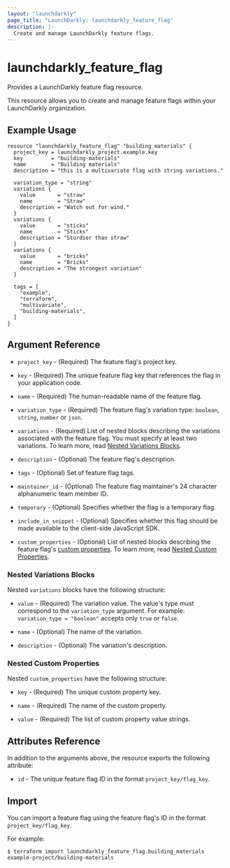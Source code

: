```yaml
---
layout: "launchdarkly"
page_title: "LaunchDarkly: launchdarkly_feature_flag"
description: |-
  Create and manage LaunchDarkly feature flags.
---
```


# launchdarkly_feature_flag

Provides a LaunchDarkly feature flag resource.

This resource allows you to create and manage feature flags within your LaunchDarkly organization.

## Example Usage

```hcl
resource "launchdarkly_feature_flag" "building_materials" {
  project_key = launchdarkly_project.example.key
  key         = "building-materials"
  name        = "Building materials"
  description = "this is a multivariate flag with string variations."

  variation_type = "string"
  variations {
    value       = "straw"
    name        = "Straw"
    description = "Watch out for wind."
  }
  variations {
    value       = "sticks"
    name        = "Sticks"
    description = "Sturdier than straw"
  }
  variations {
    value       = "bricks"
    name        = "Bricks"
    description = "The strongest variation"
  }

  tags = [
    "example",
    "terraform",
    "multivariate",
    "building-materials",
  ]
}
```

## Argument Reference

- `project_key` - (Required) The feature flag's project key.

- `key` - (Required) The unique feature flag key that references the flag in your application code.

- `name` - (Required) The human-readable name of the feature flag.

- `variation_type` - (Required) The feature flag's variation type: `boolean`, `string`, `number` or `json`.

- `variations` - (Required) List of nested blocks describing the variations associated with the feature flag. You must specify at least two variations. To learn more, read [Nested Variations Blocks](#nested-variations-blocks).

- `description` - (Optional) The feature flag's description.

- `tags` - (Optional) Set of feature flag tags.

- `maintainer_id` - (Optional) The feature flag maintainer's 24 character alphanumeric team member ID.

- `temporary` - (Optional) Specifies whether the flag is a temporary flag.

- `include_in_snippet` - (Optional) Specifies whether this flag should be made available to the client-side JavaScript SDK.

- `custom_properties` - (Optional) List of nested blocks describing the feature flag's [custom properties](https://docs.launchdarkly.com/docs/custom-properties). To learn more, read [Nested Custom Properties](#nested-custom-properties).

### Nested Variations Blocks

Nested `variations` blocks have the following structure:

- `value` - (Required) The variation value. The value's type must correspond to the `variation_type` argument. For example: `variation_type = "boolean"` accepts only `true` or `false`.

- `name` - (Optional) The name of the variation.

- `description` - (Optional) The variation's description.

### Nested Custom Properties

Nested `custom_properties` have the following structure:

- `key` - (Required) The unique custom property key.

- `name` - (Required) The name of the custom property.

- `value` - (Required) The list of custom property value strings.

## Attributes Reference

In addition to the arguments above, the resource exports the following attribute:

- `id` - The unique feature flag ID in the format `project_key/flag_key`.

## Import

You can import a feature flag using the feature flag's ID in the format `project_key/flag_key`.

For example:

```
$ terraform import launchdarkly_feature_flag.building_materials example-project/building-materials
```
